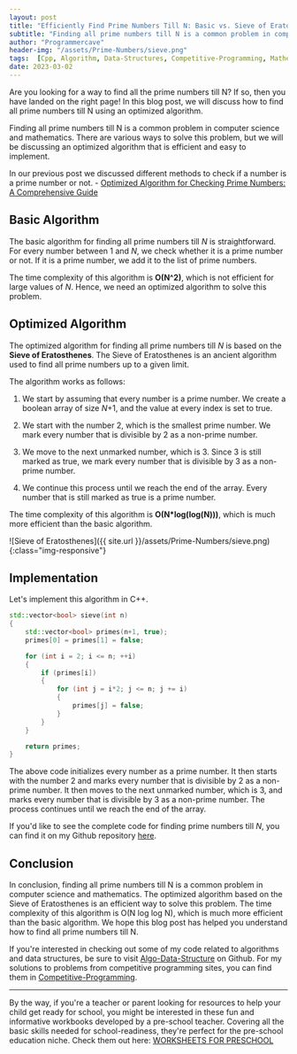 ```yaml
---
layout: post
title: "Efficiently Find Prime Numbers Till N: Basic vs. Sieve of Eratosthenes"
subtitle: "Finding all prime numbers till N is a common problem in computer science and mathematics. There are various ways to solve this problem, but we will be discussing an optimized algorithm that is efficient and easy to implement."
author: "Programmercave"
header-img: "/assets/Prime-Numbers/sieve.png"
tags:  [Cpp, Algorithm, Data-Structures, Competitive-Programming, Mathematics]
date: 2023-03-02
---
```


Are you looking for a way to find all the prime numbers till N? If so, then you have landed on the right page! In this blog post, we will discuss how to find all prime numbers till N using an optimized algorithm.

Finding all prime numbers till N is a common problem in computer science and mathematics. There are various ways to solve this problem, but we will be discussing an optimized algorithm that is efficient and easy to implement.

In our previous post we discussed different methods to check if a number is a prime number or not. - [Optimized Algorithm for Checking Prime Numbers: A Comprehensive Guide]({{site.url}}/blog/2023/02/28/Optimized-Algorithm-for-Checking-Prime-Numbers-A-Comprehensive-Guide)

## Basic Algorithm

The basic algorithm for finding all prime numbers till _N_ is straightforward. For every number between 1 and _N_, we check whether it is a prime number or not. If it is a prime number, we add it to the list of prime numbers.

The time complexity of this algorithm is **O(N^2)**, which is not efficient for large values of _N_. Hence, we need an optimized algorithm to solve this problem.

## Optimized Algorithm

The optimized algorithm for finding all prime numbers till _N_ is based on the **Sieve of Eratosthenes**. The Sieve of Eratosthenes is an ancient algorithm used to find all prime numbers up to a given limit.

The algorithm works as follows:

1. We start by assuming that every number is a prime number. We create a boolean array of size _N_+1, and the value at every index is set to true.

2. We start with the number 2, which is the smallest prime number. We mark every number that is divisible by 2 as a non-prime number.

3. We move to the next unmarked number, which is 3. Since 3 is still marked as true, we mark every number that is divisible by 3 as a non-prime number.

4. We continue this process until we reach the end of the array. Every number that is still marked as true is a prime number.

The time complexity of this algorithm is **O(N*log(log(N)))**, which is much more efficient than the basic algorithm.

![Sieve of Eratosthenes]({{ site.url }}/assets/Prime-Numbers/sieve.png){:class="img-responsive"}

## Implementation

Let's implement this algorithm in C++.

```cpp
std::vector<bool> sieve(int n)
{
	std::vector<bool> primes(n+1, true);
	primes[0] = primes[1] = false;

	for (int i = 2; i <= n; ++i)
	{
		if (primes[i])
		{
			for (int j = i*2; j <= n; j += i)
			{
				primes[j] = false;
			}
		}
	}

	return primes;
}
```

The above code initializes every number as a prime number. It then starts with the number 2 and marks every number that is divisible by 2 as a non-prime number. It then moves to the next unmarked number, which is 3, and marks every number that is divisible by 3 as a non-prime number. The process continues until we reach the end of the array.

If you'd like to see the complete code for finding prime numbers till _N_, you can find it on my Github repository [here](https://github.com/{{site.github_username}}/Algo-Data-Structure/blob/master/Maths/sieve_of_eratosthenes.cpp). 

## Conclusion

In conclusion, finding all prime numbers till N is a common problem in computer science and mathematics. The optimized algorithm based on the Sieve of Eratosthenes is an efficient way to solve this problem. The time complexity of this algorithm is O(N log log N), which is much more efficient than the basic algorithm. We hope this blog post has helped you understand how to find all prime numbers till N.

If you're interested in checking out some of my code related to algorithms and data structures, be sure to visit [Algo-Data-Structure](https://github.com/{{site.github_username}}/Algo-Data-Structure) on Github. For my solutions to problems from competitive programming sites, you can find them in [Competitive-Programming](https://github.com/{{site.github_username}}/Competitive-Programming).

---

By the way, if you're a teacher or parent looking for resources to help your child get ready for school, you might be interested in these fun and informative workbooks developed by a pre-school teacher. Covering all the basic skills needed for school-readiness, they're perfect for the pre-school education niche. Check them out here: [WORKSHEETS FOR PRESCHOOL](https://ce8977zhz1vrft28uay3ofipe9.hop.clickbank.net/?cbpage=wfpaffiliate)